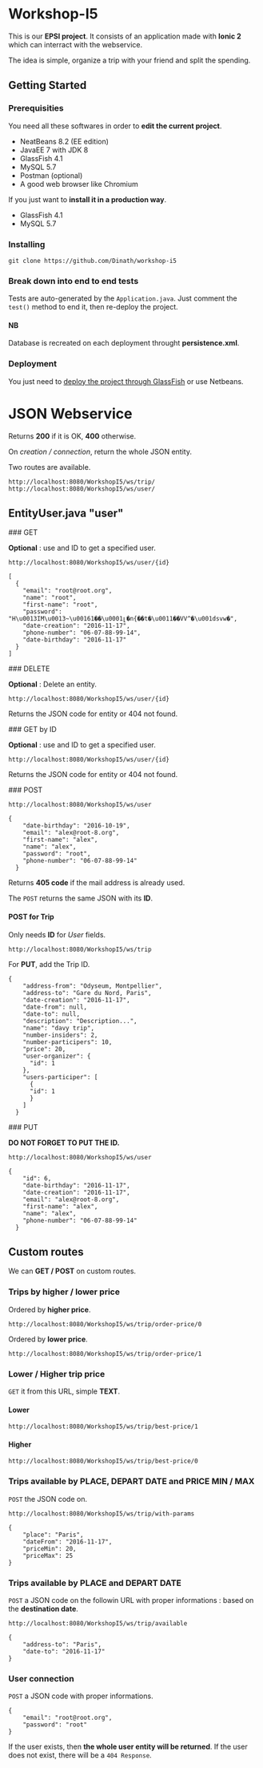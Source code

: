 # Workshop-I5

This is our **EPSI project**. It consists of an application made with **Ionic 2** which can interract with the webservice.

The idea is simple, organize a trip with your friend and split the spending.

## Getting Started



### Prerequisities

You need all these softwares in order to **edit the current project**.

* NeatBeans 8.2 (EE edition)
* JavaEE 7 with JDK 8
* GlassFish 4.1
* MySQL 5.7
* Postman (optional)
* A good web browser like Chromium

If you just want to **install it in a production way**.

* GlassFish 4.1
* MySQL 5.7

### Installing

```git clone https://github.com/Dinath/workshop-i5```

### Break down into end to end tests

Tests are auto-generated by the ```Application.java```. Just comment the ```test()``` method to end it, then re-deploy the project.

#### NB

Database is recreated on each deployment throught **persistence.xml**.

### Deployment

You just need to [deploy the project through GlassFish](http://blog.security-helpzone.com/developpement/java-ee/installer-glassfish-4-sur-un-serveur-debian.html) or use Netbeans.

# JSON Webservice

Returns **200** if it is OK, **400** otherwise. 

On *creation / connection*, return the whole JSON entity.

Two routes are available.

~~~
http://localhost:8080/WorkshopI5/ws/trip/
http://localhost:8080/WorkshopI5/ws/user/
~~~

## EntityUser.java "user"

### GET

**Optional** : use and ID to get a specified user.

```
http://localhost:8080/WorkshopI5/ws/user/{id}
```

~~~
[
  {
    "email": "root@root.org",
    "name": "root",
    "first-name": "root",
    "password": "H\u0013IM\u0013~\u00161��\u0001լ�n{��t�\u0011��VV^�\u001dsvw�",
    "date-creation": "2016-11-17",
    "phone-number": "06-07-88-99-14",
    "date-birthday": "2016-11-17"
  }
]
~~~


### DELETE

**Optional** : Delete an entity.

```
http://localhost:8080/WorkshopI5/ws/user/{id}
```

Returns the JSON code for entity or 404 not found.

### GET by ID

**Optional** : use and ID to get a specified user.

```
http://localhost:8080/WorkshopI5/ws/user/{id}
```

Returns the JSON code for entity or 404 not found.

### POST

```
http://localhost:8080/WorkshopI5/ws/user
```

~~~
{
    "date-birthday": "2016-10-19",
    "email": "alex@root-8.org",
    "first-name": "alex",
    "name": "alex",
    "password": "root",
    "phone-number": "06-07-88-99-14"
  }
~~~

Returns **405 code** if the mail address is already used.

The ```POST``` returns the same JSON with its **ID**.

#### POST for Trip

Only needs **ID** for *User* fields.

```
http://localhost:8080/WorkshopI5/ws/trip
```

For **PUT**, add the Trip ID.

~~~
{
    "address-from": "Odyseum, Montpellier",
    "address-to": "Gare du Nord, Paris",
    "date-creation": "2016-11-17",
    "date-from": null,
    "date-to": null,
    "description": "Description...",
    "name": "davy trip",
    "number-insiders": 2,
    "number-participers": 10,
    "price": 20,
    "user-organizer": {
      "id": 1
    },
    "users-participer": [
      {
      "id": 1
      }
    ]
  }
~~~


### PUT

**DO NOT FORGET TO PUT THE ID.**

```
http://localhost:8080/WorkshopI5/ws/user
```
~~~
{
    "id": 6,
    "date-birthday": "2016-11-17",
    "date-creation": "2016-11-17",
    "email": "alex@root-8.org",
    "first-name": "alex",
    "name": "alex",
    "phone-number": "06-07-88-99-14"
  }
~~~

## Custom routes

We can **GET / POST** on custom routes.

### Trips by higher / lower price

Ordered by **higher price**.

```
http://localhost:8080/WorkshopI5/ws/trip/order-price/0
```

Ordered by **lower price**.

```
http://localhost:8080/WorkshopI5/ws/trip/order-price/1
```

### Lower / Higher trip price

```GET``` it from this URL, simple **TEXT**.

#### Lower

~~~
http://localhost:8080/WorkshopI5/ws/trip/best-price/1
~~~

#### Higher

~~~
http://localhost:8080/WorkshopI5/ws/trip/best-price/0
~~~

### Trips available by PLACE, DEPART DATE and PRICE MIN / MAX

```POST``` the JSON code on.

~~~
http://localhost:8080/WorkshopI5/ws/trip/with-params
~~~

~~~
{
    "place": "Paris",
    "dateFrom": "2016-11-17",
    "priceMin": 20,
    "priceMax": 25
}
~~~

### Trips available by PLACE and DEPART DATE

```POST``` a JSON code on the followin URL with proper informations : based on the **destination date**.

```
http://localhost:8080/WorkshopI5/ws/trip/available
```

~~~
{
	"address-to": "Paris",
	"date-to": "2016-11-17"
}
~~~


### User connection

```POST``` a JSON code with proper informations.

~~~
{
	"email": "root@root.org",
	"password": "root"
}
~~~

If the user exists, then **the whole user entity will be returned**. 
If the user does not exist, there will be a ```404 Response```.
